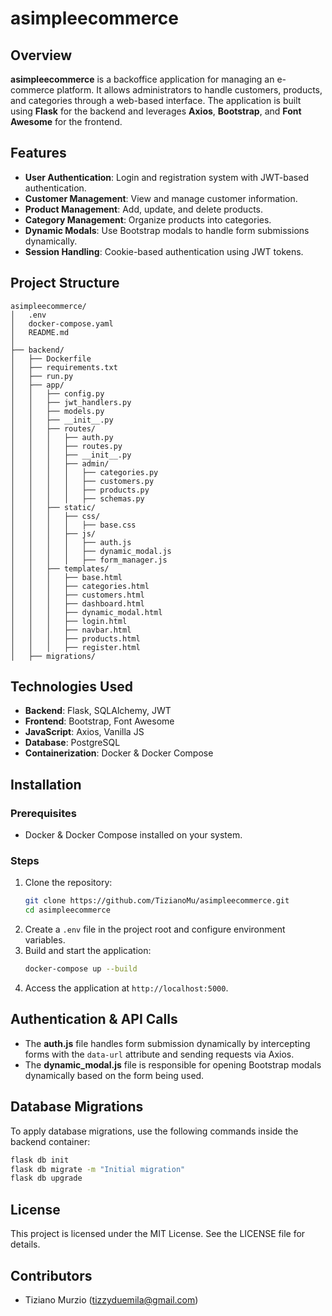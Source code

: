 # asimpleecommerce

## Overview

**asimpleecommerce** is a backoffice application for managing an e-commerce platform. It allows administrators to handle customers, products, and categories through a web-based interface. The application is built using **Flask** for the backend and leverages **Axios**, **Bootstrap**, and **Font Awesome** for the frontend.

## Features

- **User Authentication**: Login and registration system with JWT-based authentication.
- **Customer Management**: View and manage customer information.
- **Product Management**: Add, update, and delete products.
- **Category Management**: Organize products into categories.
- **Dynamic Modals**: Use Bootstrap modals to handle form submissions dynamically.
- **Session Handling**: Cookie-based authentication using JWT tokens.

## Project Structure

```
asimpleecommerce/
│   .env
│   docker-compose.yaml
│   README.md
│
├── backend/
│   ├── Dockerfile
│   ├── requirements.txt
│   ├── run.py
│   ├── app/
│   │   ├── config.py
│   │   ├── jwt_handlers.py
│   │   ├── models.py
│   │   ├── __init__.py
│   │   ├── routes/
│   │   │   ├── auth.py
│   │   │   ├── routes.py
│   │   │   ├── __init__.py
│   │   │   ├── admin/
│   │   │   │   ├── categories.py
│   │   │   │   ├── customers.py
│   │   │   │   ├── products.py
│   │   │   │   ├── schemas.py
│   │   ├── static/
│   │   │   ├── css/
│   │   │   │   ├── base.css
│   │   │   ├── js/
│   │   │   │   ├── auth.js
│   │   │   │   ├── dynamic_modal.js
│   │   │   │   ├── form_manager.js
│   │   ├── templates/
│   │   │   ├── base.html
│   │   │   ├── categories.html
│   │   │   ├── customers.html
│   │   │   ├── dashboard.html
│   │   │   ├── dynamic_modal.html
│   │   │   ├── login.html
│   │   │   ├── navbar.html
│   │   │   ├── products.html
│   │   │   ├── register.html
│   ├── migrations/
```

## Technologies Used

- **Backend**: Flask, SQLAlchemy, JWT
- **Frontend**: Bootstrap, Font Awesome
- **JavaScript**: Axios, Vanilla JS
- **Database**: PostgreSQL
- **Containerization**: Docker & Docker Compose

## Installation

### Prerequisites

- Docker & Docker Compose installed on your system.

### Steps

1. Clone the repository:
   ```sh
   git clone https://github.com/TizianoMu/asimpleecommerce.git
   cd asimpleecommerce
   ```
2. Create a `.env` file in the project root and configure environment variables.
3. Build and start the application:
   ```sh
   docker-compose up --build
   ```
4. Access the application at `http://localhost:5000`.

## Authentication & API Calls

- The **auth.js** file handles form submission dynamically by intercepting forms with the `data-url` attribute and sending requests via Axios.
- The **dynamic\_modal.js** file is responsible for opening Bootstrap modals dynamically based on the form being used.

## Database Migrations

To apply database migrations, use the following commands inside the backend container:

```sh
flask db init
flask db migrate -m "Initial migration"
flask db upgrade
```

## License

This project is licensed under the MIT License. See the LICENSE file for details.

## Contributors

- Tiziano Murzio ([tizzyduemila@gmail.com](mailto\:tizzyduemila@gmail.com))

